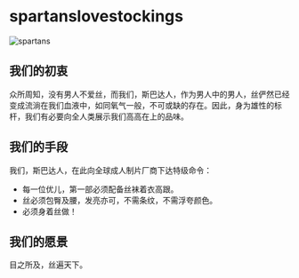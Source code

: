 # spartanslovestockings

<img src="https://i.ibb.co/gzZ6wLH/spartans.png" alt="spartans">

## 我们的初衷

众所周知，没有男人不爱丝，而我们，斯巴达人，作为男人中的男人，丝俨然已经变成流淌在我们血液中，如同氧气一般，不可或缺的存在。因此，身为雄性的标杆，我们有必要向全人类展示我们高高在上的品味。

## 我们的手段

我们，斯巴达人，在此向全球成人制片厂商下达特级命令：
- 每一位优儿，第一部必须配备丝袜着衣高跟。
- 丝必须包臀及腰，发亮亦可，不需条纹，不需浮夸颜色。
- 必须身着丝做！

## 我们的愿景

目之所及，丝遍天下。

